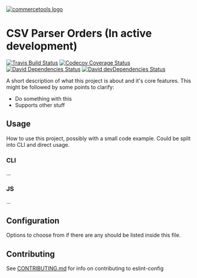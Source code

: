 <!-- This is the readme template for commercetools nodejs projects. We recommend you following this format when writing a readme project -->
[![commercetools logo][commercetools-icon]][commercetools]

# CSV Parser Orders (In active development)
[![Travis Build Status][travis-icon]][travis]
[![Codecov Coverage Status][codecov-icon]][codecov]
[![David Dependencies Status][david-icon]][david]
[![David devDependencies Status][david-dev-icon]][david-dev]

A short description of what this project is about and it's core features. This might be followed by some points to clarify:
- Do something with this
- Supports other stuff

## Usage
How to use this project, possibly with a small code example. Could be split into CLI and direct usage.
### CLI
...
### JS
...

## Configuration
Options to choose from if there are any should be listed inside this file.

## Contributing
See [CONTRIBUTING.md](CONTRIBUTING.md) for info on contributing to eslint-config

[commercetools]: https://commercetools.com/
[commercetools-icon]: https://cdn.rawgit.com/commercetools/press-kit/master/PNG/72DPI/CT%20logo%20horizontal%20RGB%2072dpi.png
[travis]: https://travis-ci.org/commercetools/project-name
[travis-icon]: https://img.shields.io/travis/commercetools/project-name/master.svg?style=flat-square
[codecov]: https://codecov.io/gh/commercetools/project-name
[codecov-icon]: https://img.shields.io/codecov/c/github/commercetools/project-name.svg?style=flat-square
[david]: https://david-dm.org/commercetools/project-name
[david-icon]: https://img.shields.io/david/commercetools/project-name.svg?style=flat-square
[david-dev]: https://david-dm.org/commercetools/project-name?type=dev
[david-dev-icon]: https://img.shields.io/david/dev/commercetools/project-name.svg?style=flat-square
